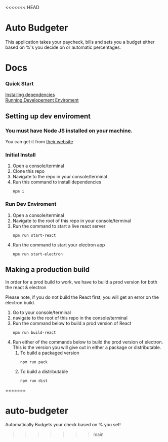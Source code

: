 <<<<<<< HEAD
# Auto Budgeter
This application takes your paycheck, bills and sets you a budget either based on %'s you decide on or automatic percentages.

# Docs

  ### Quick Start
  [Installing dependencies](#initial-install)\
  [Running Developement Enviroment](#run-dev-enviroment)

## Setting up dev enviroment
### **You must have Node JS installed on your machine.**
You can get it from [their website](https://nodejs.org)

  ### Initial Install
  1. Open a console/terminal 
  1. Clone this repo
  1. Navigate to the repo in your console/terminal
  1. Run this command to install dependencies 
        ```` 
        npm i
        ````

  ### Run Dev Enviroment
  1. Open a console/terminal
  1. Navigate to the root of this repo in your console/terminal
  1. Run the command to start a live react server
        ````
        npm run start-react
        ````
  1. Run the command to start your electron app
        ```` 
        npm run start-electron
        ````

## Making a production build
In order for a prod build to work, we have to build a prod version for both the react & electron

Please note, if you do not build the React first, you will get an error on the electron build.
  1. Go to your console/terminal
  1. navigate to the root of this repo in the console/terminal
  1. Run the command below to build a prod version of React
        ```
        npm run build-react
        ```
  1. Run either of the commands below to build the prod version of electron.\
  This is the version you will give out in either a package or distributable.
        1. To build a packaged version
            ```
            npm run pack
            ```
        1. To build a distributable
            ```
            npm run dist
            ```
=======
# auto-budgeter
Automatically Budgets your check based on % you set!
>>>>>>> main
